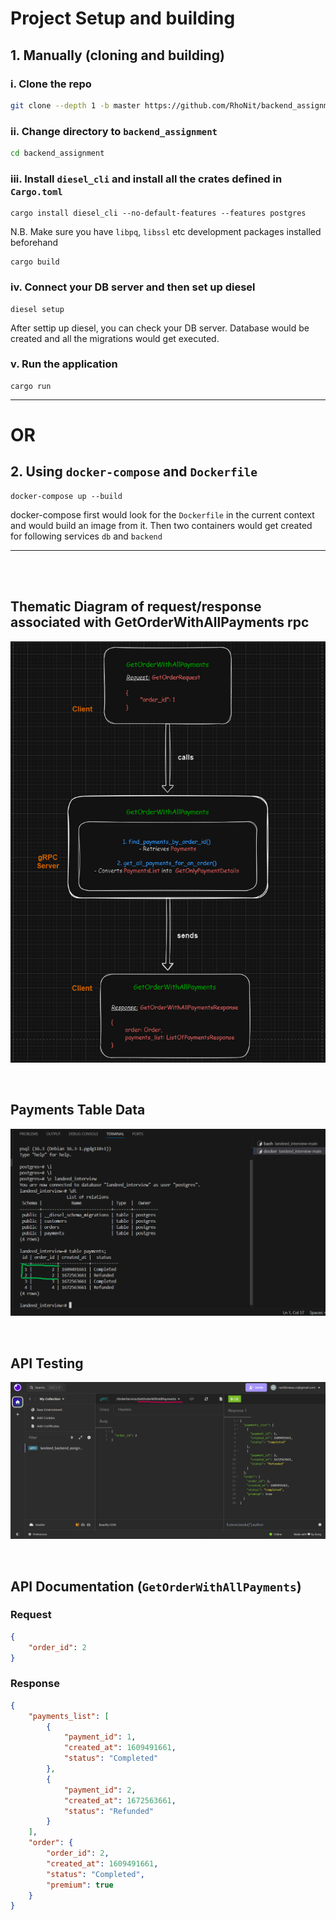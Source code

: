 # Project Setup and building
## 1. Manually (cloning and building)
### i. Clone the repo
```bash
git clone --depth 1 -b master https://github.com/RhoNit/backend_assignment.git
```

### ii. Change directory to `backend_assignment`
```bash
cd backend_assignment
```

### iii. Install `diesel_cli` and install all the crates defined in `Cargo.toml`
```cargo
cargo install diesel_cli --no-default-features --features postgres 
```
N.B. Make sure you have `libpq`, `libssl` etc development packages installed beforehand
```cargo
cargo build
```

### iv. Connect your DB server and then set up diesel
```
diesel setup
```
After settip up diesel, you can check your DB server. Database would be created and all the migrations would get executed.

### v. Run the application
```
cargo run
```

<hr>

# OR

## 2. Using `docker-compose` and `Dockerfile`
```
docker-compose up --build
```
docker-compose first would look for the `Dockerfile` in the current context and would build an image from it. Then two containers would get created for following services `db` and `backend`

<hr>
<br>
<br>

## Thematic Diagram of request/response associated with GetOrderWithAllPayments rpc

![diagram](screenshots/thematic-diagram.png)

<br>

## Payments Table Data
![payments-table-data](screenshots/payments_table.png)

<br>

## API Testing
![request/response](screenshots/api_testing.png)

<br>

## API Documentation (`GetOrderWithAllPayments`)
### Request
```json
{
	"order_id": 2
}
```

### Response
```json
{
	"payments_list": [
		{
			"payment_id": 1,
			"created_at": 1609491661,
			"status": "Completed"
		},
		{
			"payment_id": 2,
			"created_at": 1672563661,
			"status": "Refunded"
		}
	],
	"order": {
		"order_id": 2,
		"created_at": 1609491661,
		"status": "Completed",
		"premium": true
	}
}
```
